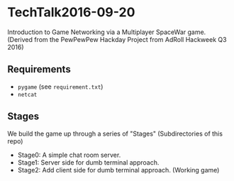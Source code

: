 # TechTalk2016-09-20

  Introduction to Game Networking via a Multiplayer SpaceWar game.
  (Derived from the PewPewPew Hackday Project from AdRoll Hackweek Q3 2016)


## Requirements

- `pygame` (see `requirement.txt`)
- `netcat`

## Stages

We build the game up through a series of "Stages" (Subdirectories of this repo)

- Stage0: A simple chat room server.
- Stage1: Server side for dumb terminal approach.
- Stage2: Add client side for dumb terminal approach. (Working game)